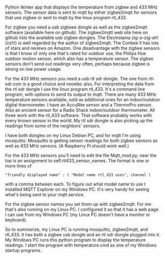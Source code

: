 Python tkinter app that displays the temperature from zigbee and 433 MHz sensors. The sensor data is sent to mqtt by either zigbee2mqtt for sensors that use zigbee or sent to mqtt by the linux program rtl_433.

For zigbee you need a usb zigbeee dongle as well as the zigbee2mqtt software (available here on github). The zigbee2mqtt web site here on github lists the available usb zigbee dongles. The Electrolama zig-a-zig-ah! (zzh!) is well regarded by the author of zigbee2mqtt. The Conbee II has lots of stars and reviews on Amazon. One disadvantage with the zigbee sensors is that I know of only one that's rated for outdoor use, the Philips Hue outdoor motion sensor, which also has a temperature sensor. The zigbee sensors don't send out readings very often, perhaps because zigbee is strong on low power usage.

For the 433 MHz sensors you need a usb rtl sdr dongle. The one from rtl-sdr.com is a good choice and nooelec also. For interpreting the data from the rtl sdr dongle I use the linux program rtl_433. It's a command line program, with options to send its output to mqtt. There are many 433 MHz temperature sensors available, sold as additional ones for an indoor/outdoor digital thermometer. I have an AccuRite sensor and a ThermoPro sensor. Also an ancient sensor for a Radio Shack indoor/outdoor thermometer. All three work with the rtl_433 software. That software probably works with every known sensor in the world. My rtl sdr dongle is also picking up the readings from some of the neighbors' sensors.

I have both dongles on my Linux Debian PC, and for mqtt I'm using mosquitto. Mosquitto is getting sensor readings for both zigbee sensors as well as 433 MHz sensors. (A Raspberry Pi should work well.)

For the 433 MHz sensors you'll need to edit the file Mqtt_mod.py; near the top is an assignment to self.rtl433_sensor_names. The format is one or more lines of
```
"friendly displayed name" : ( "Model name rtl_433 uses", channel )
```
with a comma between each. To figure out what model name to use I installed MQTT Explorer on my Windows PC. It's very handy for seeing what's being sent to your mqtt service.

For the zigbee sensor names you set them up with zigbee2mqtt. For me that's also running on my Linux PC. I configured it so that it has a web page I can use from my Windows PC (my Linux PC doesn't have a monitor or keyboard).

So to summarize, my Linux PC is running mosquitto, zigbee2mqtt, and rtl_433. It has both a zigbee usb dongle and an rtl sdr dongle plugged into it. My Windows PC runs this python program to display the temperature readings. I start the program with temperature.cmd as one of my Windows startup programs.